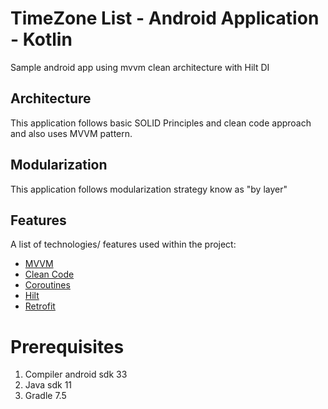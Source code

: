 # TimeZone List - Android Application - Kotlin
Sample android app using mvvm clean architecture with Hilt DI

## Architecture
This application follows basic SOLID Principles and clean code approach and also uses MVVM pattern.
## Modularization
This application follows modularization strategy know as "by layer"
## Features
A list of technologies/ features used within the project:
* [MVVM]()
* [Clean Code]()
* [Coroutines]()
* [Hilt]()
* [Retrofit]()

# Prerequisites
1. Compiler android sdk 33
2. Java sdk 11
3. Gradle 7.5



